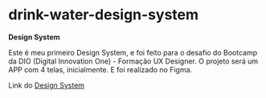 # drink-water-design-system

**Design System**

Este é meu primeiro Design System, e foi feito  para o desafio do Bootcamp da DIO (Digital Innovation One) - Formação UX Designer.
O projeto será um APP com 4 telas, inicialmente. E foi realizado no Figma.

Link do [Design System](https://www.figma.com/file/ihko8927i1Depq55DbiOo9/Water?node-id=6:244)

